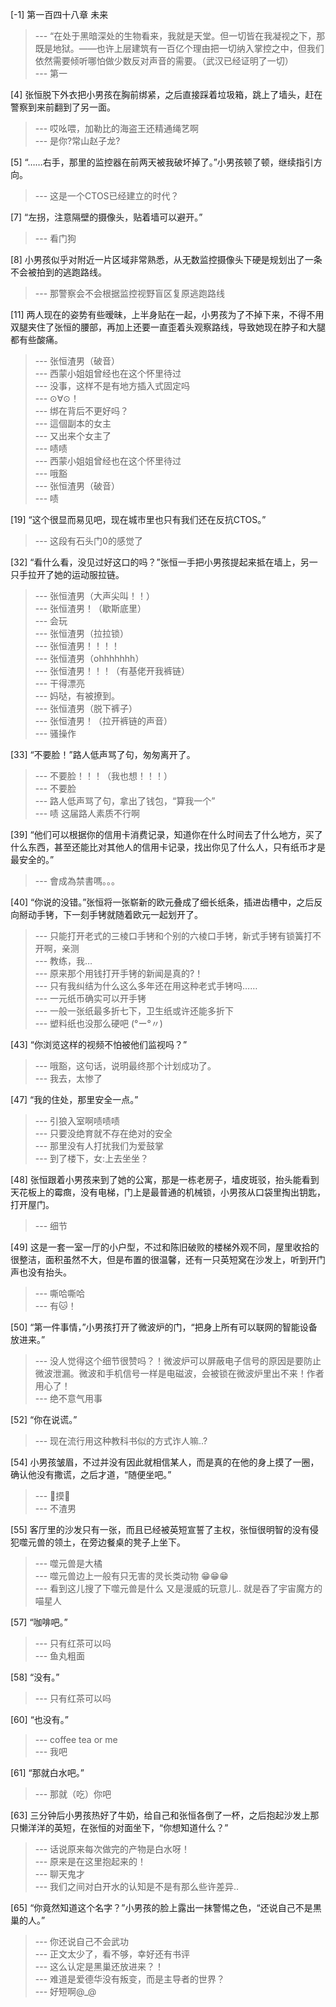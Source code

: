 
[-1] 第一百四十八章 未来
>--- “在处于黑暗深处的生物看来，我就是天堂。但一切皆在我凝视之下，那既是地狱。——也许上层建筑有一百亿个理由把一切纳入掌控之中，但我们依然需要倾听哪怕做少数反对声音的需要。（武汉已经证明了一切）<br>
>--- 第一<br>

[4] 张恒脱下外衣把小男孩在胸前绑紧，之后直接踩着垃圾箱，跳上了墙头，赶在警察到来前翻到了另一面。
>--- 哎吆喂，加勒比的海盗王还精通绳艺啊<br>
>--- 是你?常山赵子龙?<br>

[5] “……右手，那里的监控器在前两天被我破坏掉了。”小男孩顿了顿，继续指引方向。
>--- 这是一个CTOS已经建立的时代？<br>

[7] “左拐，注意隔壁的摄像头，贴着墙可以避开。”
>--- 看门狗<br>

[8] 小男孩似乎对附近一片区域非常熟悉，从无数监控摄像头下硬是规划出了一条不会被拍到的逃跑路线。
>--- 那警察会不会根据监控视野盲区复原逃跑路线<br>

[11] 两人现在的姿势有些暧昧，上半身贴在一起，小男孩为了不掉下来，不得不用双腿夹住了张恒的腰部，再加上还要一直歪着头观察路线，导致她现在脖子和大腿都有些酸痛。
>--- 张恒渣男（破音）<br>
>--- 西蒙小姐姐曾经也在这个怀里待过<br>
>--- 没事，这样不是有地方插入式固定吗<br>
>--- ⊙∀⊙！<br>
>--- 绑在背后不更好吗？<br>
>--- 這個副本的女主<br>
>--- 又出来个女主了<br>
>--- 啧啧<br>
>--- 西蒙小姐姐曾经也在这个怀里待过<br>
>--- 哦豁<br>
>--- 张恒渣男（破音）<br>
>--- 啧<br>

[19] “这个很显而易见吧，现在城市里也只有我们还在反抗CTOS。”
>--- 这段有石头门0的感觉了<br>

[32] “看什么看，没见过好这口的吗？”张恒一手把小男孩提起来抵在墙上，另一只手拉开了她的运动服拉链。
>--- 张恒渣男（大声尖叫！！）<br>
>--- 张恒渣男！（歇斯底里）<br>
>--- 会玩<br>
>--- 张恒渣男（拉拉锁）<br>
>--- 张恒渣男！！！！<br>
>--- 张恒渣男（ohhhhhhh）<br>
>--- 张恒渣男！！！（有基佬开我裤链）<br>
>--- 干得漂亮<br>
>--- 妈哒，有被撩到。<br>
>--- 张恒渣男（脱下裤子）<br>
>--- 张恒渣男！（拉开裤链的声音）<br>
>--- 骚操作<br>

[33] “不要脸！”路人低声骂了句，匆匆离开了。
>--- 不要脸！！！（我也想！！！）<br>
>--- 不要脸<br>
>--- 路人低声骂了句，拿出了钱包，“算我一个”<br>
>--- 啧 这届路人素质不行啊<br>

[39] “他们可以根据你的信用卡消费记录，知道你在什么时间去了什么地方，买了什么东西，甚至还能比对其他人的信用卡记录，找出你见了什么人，只有纸币才是最安全的。”
>--- 會成為禁書嗎。。。<br>

[40] “你说的没错。”张恒将一张崭新的欧元叠成了细长纸条，插进齿槽中，之后反向掰动手铐，下一刻手铐就随着欧元一起划开了。
>--- 只能打开老式的三棱口手铐和个别的六棱口手铐，新式手铐有锁簧打不开啊，亲测<br>
>--- 教练，我…<br>
>--- 原来那个用钱打开手铐的新闻是真的?！<br>
>--- 只有我纠结为什么这么多年还在用这种老式手铐吗……<br>
>--- 一元纸币确实可以开手铐<br>
>--- 一般一张纸最多折七下，卫生纸或许还能多折下<br>
>--- 塑料纸也没那么硬吧 (°ー°〃)<br>

[43] “你浏览这样的视频不怕被他们监视吗？”
>--- 哦豁，这句话，说明最终那个计划成功了。<br>
>--- 我去，太惨了<br>

[47] “我的住处，那里安全一点。”
>--- 引狼入室啊啧啧啧<br>
>--- 只要没绝育就不存在绝对的安全<br>
>--- 那里没有人打扰我们为爱鼓掌<br>
>--- 到了楼下，女:上去坐坐？<br>

[48] 张恒跟着小男孩来到了她的公寓，那是一栋老房子，墙皮斑驳，抬头能看到天花板上的霉癍，没有电梯，门上是最普通的机械锁，小男孩从口袋里掏出钥匙，打开屋门。
>--- 细节<br>

[49] 这是一套一室一厅的小户型，不过和陈旧破败的楼梯外观不同，屋里收拾的很整洁，面积虽然不大，但是布置的很温馨，还有一只英短窝在沙发上，听到开门声也没有抬头。
>--- 嘶哈嘶哈<br>
>--- 有🐱！<br>

[50] “第一件事情，”小男孩打开了微波炉的门，“把身上所有可以联网的智能设备放进来。”
>--- 没人觉得这个细节很赞吗？！微波炉可以屏蔽电子信号的原因是要防止微波泄漏。微波和手机信号一样是电磁波，会被锁在微波炉里出不来！作者用心了！<br>
>--- 绝不意气用事<br>

[52] “你在说谎。”
>--- 现在流行用这种教科书似的方式诈人嘛..?<br>

[54] 小男孩皱眉，不过并没有因此就相信某人，而是真的在他的身上摸了一圈，确认他没有撒谎，之后才道，“随便坐吧。”
>--- 🌚摸🐔<br>
>--- 不渣男<br>

[55] 客厅里的沙发只有一张，而且已经被英短宣誓了主权，张恒很明智的没有侵犯噬元兽的领土，在旁边餐桌的凳子上坐下。
>--- 噬元兽是大橘<br>
>--- 噬元兽边上一般有只无害的灵长类动物
😁😁😁<br>
>--- 看到这儿搜了下噬元兽是什么 又是漫威的玩意儿.. 就是吞了宇宙魔方的喵星人<br>

[57] “咖啡吧。”
>--- 只有红茶可以吗<br>
>--- 鱼丸粗面<br>

[58] “没有。”
>--- 只有红茶可以吗<br>

[60] “也没有。”
>--- coffee tea or me<br>
>--- 我吧<br>

[61] “那就白水吧。”
>--- 那就（吃）你吧<br>

[63] 三分钟后小男孩热好了牛奶，给自己和张恒各倒了一杯，之后抱起沙发上那只懒洋洋的英短，在张恒的对面坐下，“你想知道什么？”
>--- 话说原来每次做完的产物是白水呀！<br>
>--- 原来是在这里抱起来的！<br>
>--- 聊天鬼才<br>
>--- 我们之间对白开水的认知是不是有那么些许差异..<br>

[65] “你竟然知道这个名字？”小男孩的脸上露出一抹警惕之色，“还说自己不是黒巢的人。”
>--- 你还说自己不会武功<br>
>--- 正文太少了，看不够，幸好还有书评<br>
>--- 这么认定是黑巢还放进来？！<br>
>--- 难道是爱德华没有叛变，而是主导者的世界？<br>
>--- 好短啊@_@<br>
